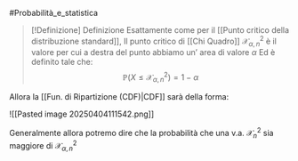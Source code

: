 #Probabilità_e_statistica 

>[!Definizione]  Definizione
>Esattamente come per il [[Punto critico della distribuzione standard]], Il punto critico di [[Chi Quadro]] $\mathcal{X}^2_{\alpha,n}$ è il valore per cui a destra del punto abbiamo un’ area di valore $\alpha$
>Ed è definito tale che:
>$$\mathbb{P}(X\leq \mathcal{X}^2_{\alpha,n})=1-\alpha$$

Allora la [[Fun. di Ripartizione (CDF)|CDF]] sarà della forma:

![[Pasted image 20250404111542.png]]

Generalmente allora potremo dire che la probabilità che una v.a. $\mathcal{X}^2_{n}$ sia maggiore di $\mathcal{X}^2_{\alpha,n}$